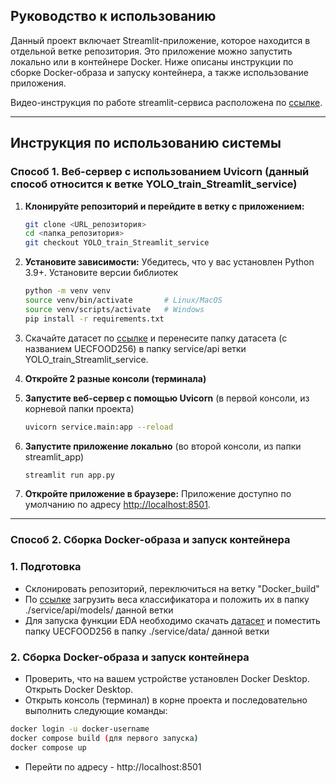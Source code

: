 ## Руководство к использованию
Данный проект включает Streamlit-приложение, которое находится в отдельной ветке репозитория. Это приложение можно запустить локально или в контейнере Docker. Ниже описаны инструкции по сборке Docker-образа и запуску контейнера, а также использование приложения.

Видео-инструкция по работе streamlit-сервиса расположена по [ссылке](https://drive.google.com/drive/folders/1s5in2uoodIR3TUFKN_xn9afbP1ZJV_8V?usp=share_link). 

---

## Инструкция по использованию системы

### Способ 1. Веб-сервер с использованием Uvicorn (данный способ относится к ветке YOLO_train_Streamlit_service)

1. **Клонируйте репозиторий и перейдите в ветку с приложением:**
   ```bash
   git clone <URL_репозитория>
   cd <папка_репозитория>
   git checkout YOLO_train_Streamlit_service
   ```

2. **Установите зависимости:**
   Убедитесь, что у вас установлен Python 3.9+. Установите версии библиотек
   ```bash
   python -m venv venv
   source venv/bin/activate       # Linux/MacOS
   source venv/scripts/activate   # Windows
   pip install -r requirements.txt
   ```

3. Скачайте датасет по [ссылке](http://foodcam.mobi/dataset256.html) и перенесите папку датасета (с названием UECFOOD256) в папку service/api ветки YOLO_train_Streamlit_service. 

4. **Откройте 2 разные консоли (терминала)**

5. **Запустите веб-сервер с помощью Uvicorn** (в первой консоли, из корневой папки проекта)
   ```bash
   uvicorn service.main:app --reload
   ```

6. **Запустите приложение локально** (во второй консоли, из папки streamlit_app)
   ```bash
   streamlit run app.py
   ```

7. **Откройте приложение в браузере:**
   Приложение доступно по умолчанию по адресу [http://localhost:8501](http://localhost:8501).

---

### Способ 2. Сборка Docker-образа и запуск контейнера

### 1. **Подготовка**

* Склонировать репозиторий, переключиться на ветку "Docker_build"
* По [ссылке](https://drive.google.com/file/d/1N4Qy6LwOzENtHG8QdCQbBKlpSDVbCjZL/view?usp=sharing) загрузить веса классификатора и положить их в папку ./service/api/models/ данной ветки
* Для запуска функции EDA необходимо скачать [датасет](http://foodcam.mobi/dataset256.zip) и поместить папку UECFOOD256 в папку ./service/data/ данной ветки

### 2. **Сборка Docker-образа и запуск контейнера**

* Проверить, что на вашем устройстве установлен Docker Desktop. Открыть Docker Desktop.
* Открыть консоль (терминал) в корне проекта и последовательно выполнить следующие команды:
```bash
docker login -u docker-username
docker compose build (для первого запуска)
docker compose up
```
* Перейти по адресу - http://localhost:8501


